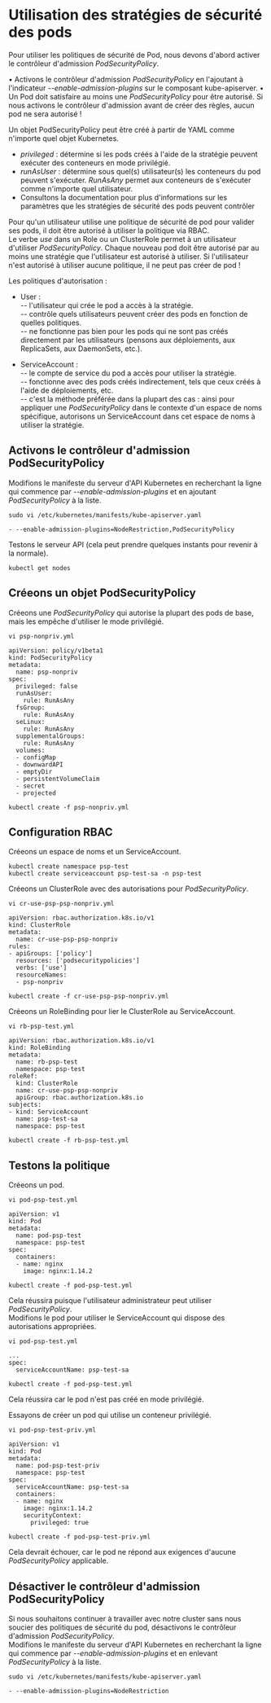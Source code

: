 # Utilisation des stratégies de sécurité des pods
Pour utiliser les politiques de sécurité de Pod, nous devons d'abord activer le contrôleur d'admission *PodSecurityPolicy*.

• Activons le contrôleur d'admission *PodSecurityPolicy* en l'ajoutant à l'indicateur *--enable-admission-plugins* sur le composant kube-apiserver.
• Un Pod doit satisfaire au moins une *PodSecurityPolicy* pour être autorisé. Si nous activons le contrôleur d'admission avant de créer des règles, aucun pod ne sera autorisé !<br>

Un objet PodSecurityPolicy peut être créé à partir de YAML comme n'importe quel objet Kubernetes.

- *privileged* : détermine si les pods créés à l'aide de la stratégie peuvent exécuter des conteneurs en mode privilégié.
- *runAsUser* : détermine sous quel(s) utilisateur(s) les conteneurs du pod peuvent s'exécuter. *RunAsAny* permet aux conteneurs de s'exécuter comme n'importe quel utilisateur.
- Consultons la documentation pour plus d'informations sur les paramètres que les stratégies de sécurité des pods peuvent contrôler <br>

Pour qu'un utilisateur utilise une politique de sécurité de pod pour valider ses pods, il doit être autorisé à utiliser la politique via RBAC.<br>
Le verbe *use* dans un Role ou un ClusterRole permet à un utilisateur d'utiliser *PodSecurityPolicy*.
Chaque nouveau pod doit être autorisé par au moins une stratégie que l'utilisateur est autorisé à utiliser. Si l'utilisateur n'est autorisé à utiliser aucune politique, il ne peut pas créer de pod !<br>

Les politiques d'autorisation :
- User : <br>
-- l'utilisateur qui crée le pod a accès à la stratégie. <br>
-- contrôle quels utilisateurs peuvent créer des pods en fonction de quelles politiques. <br>
-- ne fonctionne pas bien pour les pods qui ne sont pas créés directement par les utilisateurs (pensons aux déploiements, aux ReplicaSets, aux DaemonSets, etc.).<br>

- ServiceAccount : <br>
-- le compte de service du pod a accès pour utiliser la stratégie. <br>
-- fonctionne avec des pods créés indirectement, tels que ceux créés à l'aide de déploiements, etc. <br>
-- c'est la méthode préférée dans la plupart des cas : ainsi pour appliquer une *PodSecurityPolicy* dans le contexte d'un espace de noms spécifique, autorisons un ServiceAccount dans cet espace de noms à utiliser la stratégie.<br>

## Activons le contrôleur d'admission PodSecurityPolicy
Modifions le manifeste du serveur d'API Kubernetes en recherchant la ligne qui commence par *--enable-admission-plugins* et en ajoutant *PodSecurityPolicy* à la liste.
```
sudo vi /etc/kubernetes/manifests/kube-apiserver.yaml
```

```
- --enable-admission-plugins=NodeRestriction,PodSecurityPolicy
```

Testons le serveur API (cela peut prendre quelques instants pour revenir à la normale).
```
kubectl get nodes
```

## Créeons un objet PodSecurityPolicy
Créeons une *PodSecurityPolicy* qui autorise la plupart des pods de base, mais les empêche d'utiliser le mode privilégié.
```
vi psp-nonpriv.yml
```

```
apiVersion: policy/v1beta1
kind: PodSecurityPolicy
metadata:
  name: psp-nonpriv
spec:
  privileged: false
  runAsUser:
    rule: RunAsAny
  fsGroup:
    rule: RunAsAny
  seLinux:
    rule: RunAsAny
  supplementalGroups:
    rule: RunAsAny
  volumes:
  - configMap
  - downwardAPI
  - emptyDir
  - persistentVolumeClaim
  - secret
  - projected
```

```
kubectl create -f psp-nonpriv.yml
```

## Configuration RBAC
Créeons un espace de noms et un ServiceAccount.
```
kubectl create namespace psp-test
kubectl create serviceaccount psp-test-sa -n psp-test
```

Créeons un ClusterRole avec des autorisations pour *PodSecurityPolicy*.
```
vi cr-use-psp-psp-nonpriv.yml
```

```
apiVersion: rbac.authorization.k8s.io/v1
kind: ClusterRole
metadata:
  name: cr-use-psp-psp-nonpriv
rules:
- apiGroups: ['policy']
  resources: ['podsecuritypolicies']
  verbs: ['use']
  resourceNames:
  - psp-nonpriv
```

```
kubectl create -f cr-use-psp-psp-nonpriv.yml
```

Créeons un RoleBinding pour lier le ClusterRole au ServiceAccount.
```
vi rb-psp-test.yml
```

```
apiVersion: rbac.authorization.k8s.io/v1
kind: RoleBinding
metadata:
  name: rb-psp-test
  namespace: psp-test
roleRef:
  kind: ClusterRole
  name: cr-use-psp-psp-nonpriv
  apiGroup: rbac.authorization.k8s.io
subjects:
- kind: ServiceAccount
  name: psp-test-sa
  namespace: psp-test
```

```
kubectl create -f rb-psp-test.yml
```

## Testons la politique
Créeons un pod.
```
vi pod-psp-test.yml
```

```
apiVersion: v1
kind: Pod
metadata:
  name: pod-psp-test
  namespace: psp-test
spec:
  containers:
  - name: nginx
    image: nginx:1.14.2
```

```
kubectl create -f pod-psp-test.yml
```

Cela réussira puisque l'utilisateur administrateur peut utiliser *PodSecurityPolicy*.<br>
Modifions le pod pour utiliser le ServiceAccount qui dispose des autorisations appropriées.
```
vi pod-psp-test.yml
```

```
...
spec:
  serviceAccountName: psp-test-sa
```

```
kubectl create -f pod-psp-test.yml
```

Cela réussira car le pod n'est pas créé en mode privilégié.<br>

Essayons de créer un pod qui utilise un conteneur privilégié.
```
vi pod-psp-test-priv.yml
```

```
apiVersion: v1
kind: Pod
metadata:
  name: pod-psp-test-priv
  namespace: psp-test
spec:
  serviceAccountName: psp-test-sa
  containers:
  - name: nginx
    image: nginx:1.14.2
    securityContext:
      privileged: true
```

```
kubectl create -f pod-psp-test-priv.yml
```

Cela devrait échouer, car le pod ne répond aux exigences d'aucune *PodSecurityPolicy* applicable.

## Désactiver le contrôleur d'admission PodSecurityPolicy
Si nous souhaitons continuer à travailler avec notre cluster sans nous soucier des politiques de sécurité du pod, désactivons le contrôleur d'admission *PodSecurityPolicy*.
<br>
Modifions le manifeste du serveur d'API Kubernetes en recherchant la ligne qui commence par *--enable-admission-plugins* et en enlevant *PodSecurityPolicy* à la liste.
```
sudo vi /etc/kubernetes/manifests/kube-apiserver.yaml
```

```
- --enable-admission-plugins=NodeRestriction
```